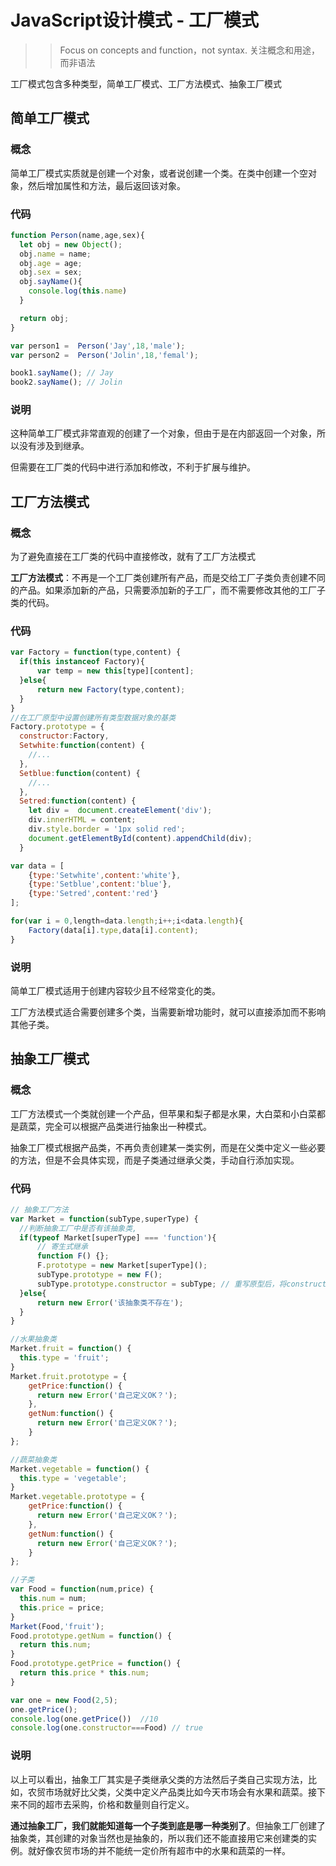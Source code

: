 # JavaScript设计模式 - 工厂模式

> > Focus on concepts and function，not syntax. 关注概念和用途，而非语法

工厂模式包含多种类型，简单工厂模式、工厂方法模式、抽象工厂模式

## 简单工厂模式

### 概念

简单工厂模式实质就是创建一个对象，或者说创建一个类。在类中创建一个空对象，然后增加属性和方法，最后返回该对象。

### 代码

```javascript
function Person(name,age,sex){
  let obj = new Object();
  obj.name = name;
  obj.age = age;
  obj.sex = sex;
  obj.sayName(){
    console.log(this.name)
  }

  return obj;
}

var person1 =  Person('Jay',18,'male');
var person2 =  Person('Jolin',18,'femal');

book1.sayName(); // Jay
book2.sayName(); // Jolin
```

### 说明

这种简单工厂模式非常直观的创建了一个对象，但由于是在内部返回一个对象，所以没有涉及到继承。

但需要在工厂类的代码中进行添加和修改，不利于扩展与维护。

## 工厂方法模式

### 概念

为了避免直接在工厂类的代码中直接修改，就有了工厂方法模式


**工厂方法模式**：不再是一个工厂类创建所有产品，而是交给工厂子类负责创建不同的产品。如果添加新的产品，只需要添加新的子工厂，而不需要修改其他的工厂子类的代码。

### 代码

```javascript
var Factory = function(type,content) {
  if(this instanceof Factory){
      var temp = new this[type][content];
  }else{
      return new Factory(type,content);
  }
}
//在工厂原型中设置创建所有类型数据对象的基类
Factory.prototype = {
  constructor:Factory,
  Setwhite:function(content) {
    //...
  },
  Setblue:function(content) {
    //...
  },
  Setred:function(content) {
    let div =  document.createElement('div');
    div.innerHTML = content;
    div.style.border = '1px solid red';
    document.getElementById(content).appendChild(div);   
  }

var data = [
    {type:'Setwhite',content:'white'},
    {type:'Setblue',content:'blue'},
    {type:'Setred',content:'red'}
];

for(var i = 0,length=data.length;i++;i<data.length){
    Factory(data[i].type,data[i].content);
}
```

### 说明

简单工厂模式适用于创建内容较少且不经常变化的类。

工厂方法模式适合需要创建多个类，当需要新增功能时，就可以直接添加而不影响其他子类。

## 抽象工厂模式

### 概念

工厂方法模式一个类就创建一个产品，但苹果和梨子都是水果，大白菜和小白菜都是蔬菜，完全可以根据产品类进行抽象出一种模式。

抽象工厂模式根据产品类，不再负责创建某一类实例，而是在父类中定义一些必要的方法，但是不会具体实现，而是子类通过继承父类，手动自行添加实现。

### 代码

```javascript
// 抽象工厂方法
var Market = function(subType,superType) {
  //判断抽象工厂中是否有该抽象类, 
  if(typeof Market[superType] === 'function'){
      // 寄生式继承
      function F() {};
      F.prototype = new Market[superType]();
      subType.prototype = new F();
      subType.prototype.constructor = subType; // 重写原型后，将constructor重新指回去
  }else{
      return new Error('该抽象类不存在');
  }
}

//水果抽象类
Market.fruit = function() {
  this.type = 'fruit';
}
Market.fruit.prototype = {
    getPrice:function() {
      return new Error('自己定义OK？');
    },
    getNum:function() {
      return new Error('自己定义OK？');
    }
};

//蔬菜抽象类
Market.vegetable = function() {
  this.type = 'vegetable';
}
Market.vegetable.prototype = {
    getPrice:function() {
      return new Error('自己定义OK？');
    },
    getNum:function() {
      return new Error('自己定义OK？');
    }
};

//子类
var Food = function(num,price) {
  this.num = num;
  this.price = price;
}
Market(Food,'fruit');
Food.prototype.getNum = function() {
  return this.num;
}
Food.prototype.getPrice = function() {
  return this.price * this.num;
}

var one = new Food(2,5);
one.getPrice();
console.log(one.getPrice())  //10
console.log(one.constructor===Food) // true
```

### 说明

以上可以看出，抽象工厂其实是子类继承父类的方法然后子类自己实现方法，比如，农贸市场就好比父类，父类中定义产品类比如今天市场会有水果和蔬菜。接下来不同的超市去采购，价格和数量则自行定义。

**通过抽象工厂，我们就能知道每一个子类到底是哪一种类别了**。但抽象工厂创建了抽象类，其创建的对象当然也是抽象的，所以我们还不能直接用它来创建类的实例。就好像农贸市场的并不能统一定价所有超市中的水果和蔬菜的一样。




